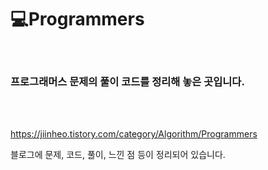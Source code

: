 # 💻Programmers
<br>

### 프로그래머스 문제의 풀이 코드를 정리해 놓은 곳입니다.
<br>

<br>

<https://jiinheo.tistory.com/category/Algorithm/Programmers>

블로그에 문제, 코드, 풀이, 느낀 점 등이 정리되어 있습니다.
